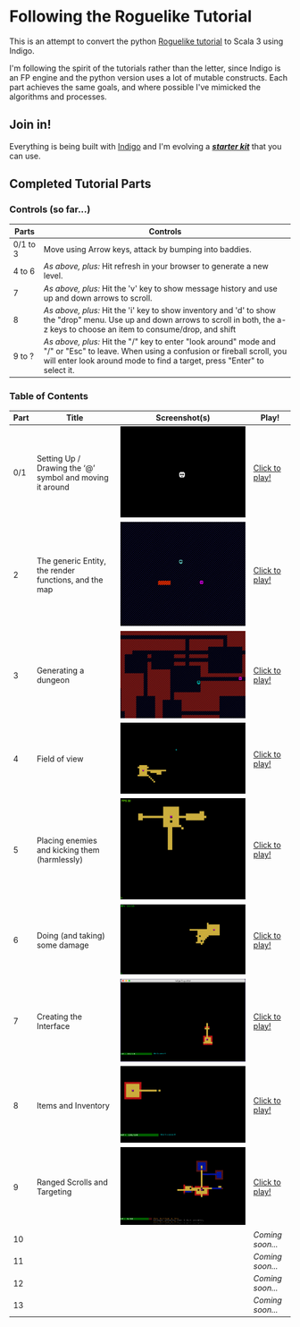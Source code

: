 # Following the Roguelike Tutorial

This is an attempt to convert the python [Roguelike tutorial](http://rogueliketutorials.com/tutorials/tcod/) to Scala 3 using Indigo.

I'm following the spirit of the tutorials rather than the letter, since Indigo is an FP engine and the python version uses a lot of mutable constructs. Each part achieves the same goals, and where possible I've mimicked the algorithms and processes.

## Join in!

Everything is being built with [Indigo](https://indigoengine.io/) and I'm evolving a [***starter kit***](https://github.com/PurpleKingdomGames/indigo-roguelike-starterkit) that you can use.

## Completed Tutorial Parts

### Controls (so far...)

Parts|Controls
---|---
0/1 to 3|Move using Arrow keys, attack by bumping into baddies.
4 to 6|_As above, plus:_ Hit refresh in your browser to generate a new level.
7|_As above, plus:_ Hit the 'v' key to show message history and use up and down arrows to scroll.
8|_As above, plus:_ Hit the 'i' key to show inventory and 'd' to show the "drop" menu. Use up and down arrows to scroll in both, the a-z keys to choose an item to consume/drop, and shift|ctrl|alt|esc to close any windows.
9 to ?|_As above, plus:_ Hit the "/" key to enter "look around" mode and "/" or "Esc" to leave. When using a confusion or fireball scroll, you will enter look around mode to find a target, press "Enter" to select it.

### Table of Contents

Part|Title|Screenshot(s)|Play!
---|---|---|---
0/1|Setting Up / Drawing the ‘@’ symbol and moving it around|![Part 1](part1/roguelike_part1.gif "Part 1")|[Click to play!](https://davesmith00000.github.io/roguelike-tutorial/part1/)
2|The generic Entity, the render functions, and the map|![Part 2](part2/roguelike-part2.gif "Part 2")|[Click to play!](https://davesmith00000.github.io/roguelike-tutorial/part2/)
3|Generating a dungeon|![Part 3](part3/roguelike-part3_2.gif "Part 3")|[Click to play!](https://davesmith00000.github.io/roguelike-tutorial/part3/)
4|Field of view|![Part 4](part4/roguelike-part4_2.gif "Part 4")|[Click to play!](https://davesmith00000.github.io/roguelike-tutorial/part4/)
5|Placing enemies and kicking them (harmlessly)|![Part 5](part5/roguelike_part5.gif "Part 5")|[Click to play!](https://davesmith00000.github.io/roguelike-tutorial/part5/)
6|Doing (and taking) some damage|![Part 6](part6/roguelike_part6.gif "Part 6")|[Click to play!](https://davesmith00000.github.io/roguelike-tutorial/part6/)
7|Creating the Interface|![Part 7](part7/roguelike_part7_2.gif "Part 7")|[Click to play!](https://davesmith00000.github.io/roguelike-tutorial/part7/)
8|Items and Inventory|![Part 8](part8/roguelike_part8.gif "Part 8")|[Click to play!](https://davesmith00000.github.io/roguelike-tutorial/part8/)
9|Ranged Scrolls and Targeting|![Part 9](part9/roguelike_part9.gif "Part 9")|[Click to play!](https://davesmith00000.github.io/roguelike-tutorial/part9/)
10|||_Coming soon..._
11|||_Coming soon..._
12|||_Coming soon..._
13|||_Coming soon..._
